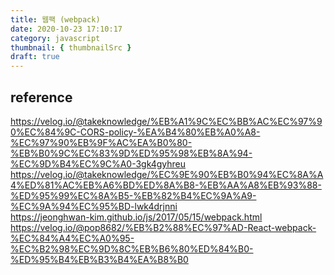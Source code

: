 ```yaml
---
title: 웹팩 (webpack)
date: 2020-10-23 17:10:17
category: javascript
thumbnail: { thumbnailSrc }
draft: true
---
```


## reference
https://velog.io/@takeknowledge/%EB%A1%9C%EC%BB%AC%EC%97%90%EC%84%9C-CORS-policy-%EA%B4%80%EB%A0%A8-%EC%97%90%EB%9F%AC%EA%B0%80-%EB%B0%9C%EC%83%9D%ED%95%98%EB%8A%94-%EC%9D%B4%EC%9C%A0-3gk4gyhreu  
https://velog.io/@takeknowledge/%EC%9E%90%EB%B0%94%EC%8A%A4%ED%81%AC%EB%A6%BD%ED%8A%B8-%EB%AA%A8%EB%93%88-%ED%95%99%EC%8A%B5-%EB%82%B4%EC%9A%A9-%EC%9A%94%EC%95%BD-lwk4drjnni  
https://jeonghwan-kim.github.io/js/2017/05/15/webpack.html  
https://velog.io/@pop8682/%EB%B2%88%EC%97%AD-React-webpack-%EC%84%A4%EC%A0%95-%EC%B2%98%EC%9D%8C%EB%B6%80%ED%84%B0-%ED%95%B4%EB%B3%B4%EA%B8%B0